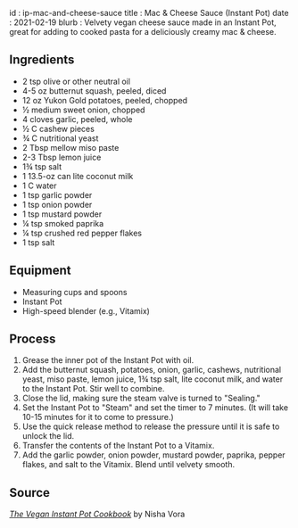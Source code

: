 id         : ip-mac-and-cheese-sauce
title      : Mac & Cheese Sauce (Instant Pot)
date       : 2021-02-19
blurb      : Velvety vegan cheese sauce made in an Instant Pot, great for adding to cooked pasta for a deliciously creamy mac & cheese.

## Ingredients
* 2 tsp olive or other neutral oil
* 4-5 oz butternut squash, peeled, diced
* 12 oz Yukon Gold potatoes, peeled, chopped
* &frac12; medium sweet onion, chopped
* 4 cloves garlic, peeled, whole
* &frac12; C cashew pieces
* &frac34; C nutritional yeast
* 2 Tbsp mellow miso paste
* 2-3 Tbsp lemon juice
* 1&frac34; tsp salt
* 1 13.5-oz can lite coconut milk
* 1 C water
* 1 tsp garlic powder
* 1 tsp onion powder
* 1 tsp mustard powder
* &frac14; tsp smoked paprika
* &frac14; tsp crushed red pepper flakes
* 1 tsp salt

## Equipment
* Measuring cups and spoons
* Instant Pot
* High-speed blender (e.g., Vitamix)

## Process
1. Grease the inner pot of the Instant Pot with oil.
2. Add the butternut squash, potatoes, onion, garlic, cashews, nutritional yeast, miso paste, lemon juice, 1&frac34; tsp salt, lite coconut milk, and water to the Instant Pot. Stir well to combine.
3. Close the lid, making sure the steam valve is turned to "Sealing."
4. Set the Instant Pot to "Steam" and set the timer to 7 minutes. (It will take 10-15 minutes for it to come to pressure.)
5. Use the quick release method to release the pressure until it is safe to unlock the lid.
6. Transfer the contents of the Instant Pot to a Vitamix.
7. Add the garlic powder, onion powder, mustard powder, paprika, pepper flakes, and salt to the Vitamix. Blend until velvety smooth.

## Source
[*The Vegan Instant Pot Cookbook*](https://rainbowplantlife.com/vegan-instant-pot-cookbook/) by Nisha Vora
